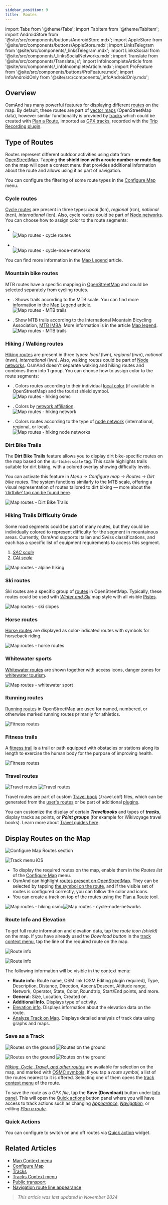 ```yaml
---
sidebar_position: 9
title:  Routes
---
```


import Tabs from '@theme/Tabs';
import TabItem from '@theme/TabItem';
import AndroidStore from '@site/src/components/buttons/AndroidStore.mdx';
import AppleStore from '@site/src/components/buttons/AppleStore.mdx';
import LinksTelegram from '@site/src/components/_linksTelegram.mdx';
import LinksSocial from '@site/src/components/_linksSocialNetworks.mdx';
import Translate from '@site/src/components/Translate.js';
import InfoIncompleteArticle from '@site/src/components/_infoIncompleteArticle.mdx';
import ProFeature from '@site/src/components/buttons/ProFeature.mdx';
import InfoAndroidOnly from '@site/src/components/_infoAndroidOnly.mdx';


## Overview

OsmAnd has many powerful features for displaying different [routes](#type-of-routes) on the map. By default, these routes are part of [vector maps](./vector-maps.md#routes) (OpenStreetMap data), however similar functionality is provided by [tracks](./tracks/index.md) which could be created with [Plan a Route](../plan-route/create-route.md), imported as [GPX tracks](#save-as-a-track), recorded with the [Trip Recording plugin](../plugins/trip-recording.md).


## Type of Routes

Routes represent different outdoor activities using data from [OpenStreetMap](https://wiki.openstreetmap.org/wiki/Relation:route). Tapping **the shield icon with a route number or route flag** on the map will open a context menu that provides additional information about the route and allows using it as part of navigation.

You can configure the filtering of some route types in the [Configure Map](../map/configure-map-menu.md) menu.

### Cycle routes

[Cycle routes](https://wiki.openstreetmap.org/wiki/Cycle_routes) are present in three types: *local* (lcn), *regional* (rcn), *national* (ncn), *international* (icn). Also, cycle routes could be part of [Node networks](https://wiki.openstreetmap.org/wiki/Tag:network:type%3Dnode_network). You can choose how to assign color to the route segments:

- ***<Translate android="true" ids="layer_route"/>***.  
![Map routes - cycle routes](@site/static/img/map/map-routes-cycle-routes.png)

- ***<Translate android="true" ids="rendering_value_walkingRoutesOSMCNodes_name"/>***.  
![Map routes - cycle-node-networks](@site/static/img/map/map-routes-cycle-node-networks.png)

You can find more information in the [Map Legend](../map-legend/index.md) article.


### Mountain bike routes

MTB routes have a specific mapping in [OpenStreetMap](https://wiki.openstreetmap.org/wiki/Tag:route%3Dmtb) and could be selected separately from cycling routes.

- ***<Translate android="true" ids="mtb_scale"/>***.  Shows trails according to the MTB scale. You can find more information in the [Map Legend](../map-legend/index.md) article.  
![Map routes - MTB trails](@site/static/img/map/map-routes-mtb-trails.png)  

- ***<Translate android="true" ids="mtb_imba"/>***.  Show MTB trails according to the International Mountain Bicycling Association, [MTB IMBA](https://www.imba.com/). More information is in the article [Map legend](../map-legend/index.md).  
![Map routes - MTB trails](@site/static/img/map/map-routes-mtb_imba-trails.png)

### Hiking / Walking routes

[Hiking routes](https://wiki.openstreetmap.org/wiki/Walking_Routes) are present in three types: *local* (lwn), *regional* (rwn), *national* (nwn), *international* (iwn). Also, walking routes could be part of [Node networks](https://wiki.openstreetmap.org/wiki/Tag:network:type%3Dnode_network). OsmAnd doesn't separate walking and hiking routes and combines them into 1 group. You can choose how to assign color to the route segments:

- ***<Translate android="true" ids="rendering_value_walkingRoutesOSMC_name"/>***.  Colors routes according to their individual [local color](https://wiki.openstreetmap.org/wiki/Key:osmc:symbol#Maps_that_show_osmc:symbol) (if available in OpenStreetMap) and the tourist shield symbol.  
![Map routes - hiking osmc](@site/static/img/map/map-routes-hiking-osmc.png)

- ***<Translate android="true" ids="rendering_value_walkingRoutesScopeOSMC_name"/>***.  Colors by [network affiliation](https://wiki.openstreetmap.org/wiki/Key:osmc:symbol#Maps_that_show_osmc:symbol).  
![Map routes - hiking network](@site/static/img/map/map-routes-hiking-network.png)

- ***<Translate android="true" ids="rendering_value_walkingRoutesOSMCNodes_name"/>***.  Colors routes according to the type of [node network](https://wiki.openstreetmap.org/wiki/Node_Networks) (international, regional, or local).  
![Map routes - hiking node networks](@site/static/img/map/map-routes-hiking-node-networks.png)


### Dirt Bike Trails

The **Dirt Bike Trails** feature allows you to display dirt bike-specific routes on the map based on the `dirtbike:scale` tag. This scale highlights trails suitable for dirt biking, with a colored overlay showing difficulty levels.  

You can activate this feature in *Menu → Configure map → Routes → Dirt bike routes*. The system functions similarly to the MTB scale, offering a visual representation of routes tailored to dirt biking — more about the [‘dirtbike’ tag can be found here](https://wiki.openstreetmap.org/wiki/Key:dirtbike:scale).

![Map routes - Dirt Bike Trails](@site/static/img/map/map-routes-dirt-bike-trails.png)


### Hiking Trails Difficulty Grade

Some road segments could be part of many routes, but they could be individually colored to represent difficulty for the segment in mountainous areas. Currently, OsmAnd supports Italian and Swiss classifications, and each has a specific list of equipment requirements to access this segment.  

1. [*SAC scale*](https://wiki.openstreetmap.org/wiki/Key:sac_scale)
2. [*CAI scale*](https://wiki.openstreetmap.org/wiki/Proposal:Cai_scale)  

![Map routes - alpine hiking](@site/static/img/map/map-routes-alpine-hiking.png)

### Ski routes

Ski routes are a specific group of [routes](https://wiki.openstreetmap.org/wiki/Tag:route%3Dski) in OpenStreetMap. Typically, these routes could be used with [*Winter and Ski*](../map/vector-maps.md#winter-and-ski) map style with all visible [Pistes](https://wiki.openstreetmap.org/wiki/Pistes).  

![Map routes - ski slopes](@site/static/img/map/map-routes-ski-slopes.png)

### Horse routes

[Horse routes](https://wiki.openstreetmap.org/wiki/Tag:route%3Dhorse) are displayed as color-indicated routes with symbols for horseback riding.  

![Map routes - horse routes](@site/static/img/map/map-routes-horse.png)

### Whitewater sports

[Whitewater routes](https://wiki.openstreetmap.org/wiki/Tag:route%3Dcanoe) are shown together with access icons, danger zones for [whitewater tourism](https://wiki.openstreetmap.org/wiki/Whitewater_sports#Whitewater_Map).  

![Map routes - whitewater sport](@site/static/img/map/map-routes-whitewater-sport.png)

### Running routes

[Running routes](https://wiki.openstreetmap.org/wiki/Tag:route%3Drunning) in OpenStreetMap are used for named, numbered, or otherwise marked running routes primarily for athletics.

![Fitness routes](@site/static/img/map/fitness_1.png)

### Fitness trails

A [fitness trail](https://wiki.openstreetmap.org/wiki/Tag:route%3Dfitness_trail) is a trail or path equipped with obstacles or stations along its length to exercise the human body for the purpose of improving health.  

![Fitness routes](@site/static/img/map/fitness_route.png)

### Travel routes

<InfoAndroidOnly />

![Travel routes](@site/static/img/map/travel_route_2.png)  ![Travel routes](@site/static/img/map/travel_routes.png)

Travel routes are part of custom [Travel book](../plan-route/travel-guides.md) (.travel.obf) files, which can be generated from the [user's routes](https://osmand.net/blog/routes#generated-travel-routes) or be part of additional [plugins](../plugins/index.md).  

You can customize the display of certain ***Travelbooks*** and types of ***tracks***, display tracks as points, or ***Point groups*** (for example for Wikivoyage travel books). Learn more about [Travel guides here](../plan-route/travel-guides.md).


## Display Routes on the Map

<Tabs groupId="operating-systems">

<TabItem value="android" label="Android">

*<Translate android="true" ids="shared_string_menu,configure_map,rendering_category_routes"/>*

![Configure Map Routes section](@site/static/img/map/configure_map_routes_android.png)

</TabItem>

<TabItem value="ios" label="iOS">

*<Translate ios="true" ids="shared_string_menu,configure_map,rendering_category_routes"/>*

![Track menu iOS](@site/static/img/map/configure_map_routes_ios.png)

</TabItem>

</Tabs>

- To display the required routes on the map, enable them in the *Routes list* of the [Configure Map](../map/configure-map-menu.md) menu.
- OsmAnd can highlight [routes present on OpenStreetMap](https://wiki.openstreetmap.org/wiki/Relation:route). They can be selected by tapping [the symbol on the route](#save-as-a-track), and if the visible set of routes is configured correctly, you can follow the color and icons.
- You can create a track on top of the routes using the [Plan a Route](../plan-route/create-route.md) tool.  

![Map routes - hiking osmc](@site/static/img/map/map-routes-hiking-osmc.png)![Map routes - cycle-node-networks](@site/static/img/map/map-routes-cycle-node-networks.png)


### Route Info and Elevation

To get full route information and elevation data, tap the *route icon (shield)* on the map. If you have already used the *Download button* in the [track context menu](../map/tracks/track-context-menu.md), tap the line of the required route on the map.  

<Tabs groupId="operating-systems">

<TabItem value="android" label="Android">

![Route info](@site/static/img/map/route_info_1_andr.png)

</TabItem>

<TabItem value="ios" label="iOS">

![Route info](@site/static/img/map/route_info_1_ios.png)

</TabItem>

</Tabs>  

The following information will be visible in the context menu:

- **Route info**: Route name, OSM link (OSM Editing plugin required), Type, Description, Distance, Direction, Ascent/Descent, Altitude range, Network, Operator, State, Color, Roundtrip, Start/End points, and more.
- **General**: Size, Location, Created on.
- **Additional Info**. Displays type of activity.
- [Elevation info](../navigation/setup/route-details.md#elevation-info). Displays information about the elevation data on the route.
- [Analyze Track on Map](../map/tracks/index.md#analyze-track-on-map). Displays detailed analysis of track data using graphs and maps.

### Save as a Track

<Tabs groupId="operating-systems">

<TabItem value="android" label="Android">

![Routes on the ground](@site/static/img/map/routes-4.png)   ![Routes on the ground](@site/static/img/map/routes-5.png)

</TabItem>

<TabItem value="ios" label="iOS">

![Routes on the ground](@site/static/img/map/hiking.png)   ![Routes on the ground](@site/static/img/map/hiking_1.png)

</TabItem>

</Tabs>  

[*Hiking, Cycle, Travel, and other routes*](#type-of-routes) are available for selection on the map, and marked with [OSMC symbols](https://wiki.openstreetmap.org/wiki/Key:osmc:symbol). If you tap a *route symbol*, a list of the routes nearest to it is offered. Selecting one of them opens the [track context menu](../map/tracks/track-context-menu.md) of the route.  

To save the route as a *GPX file*, tap the **Save (Download)** button under [Info panel](../map/tracks/track-context-menu.md#info-panel). This will open the [Quick actions](../map/tracks/track-context-menu.md#track-actions) button panel where you will have access to track actions such as changing [*Appearance*](./tracks/appearance.md), [*Navigation*](../navigation/setup/route-navigation.md), or editing [*Plan a route*](../plan-route/create-route.md).


### Quick Actions

You can configure to switch on and off routes via [Quick action](../widgets/quick-action.md#configure-map) widget.


## Related Articles

- [Map Context menu](./map-context-menu.md)
- [Configure Map](./configure-map-menu.md)
- [Tracks](./tracks/index.md)
- [Tracks Context menu](./tracks/track-context-menu.md)
- [Public transport](./public-transport.md)
- [Navigation route line appearance](../navigation/guidance/map-during-navigation.md#route-line-appearance)

> *This article was last updated in November 2024*
